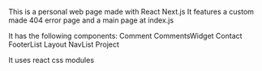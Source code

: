 This is a personal web page made with React Next.js
It features a custom made 404 error page and a main page at index.js

It has the following components:
Comment
CommentsWidget
Contact
FooterList
Layout
NavList
Project

It uses react css modules
